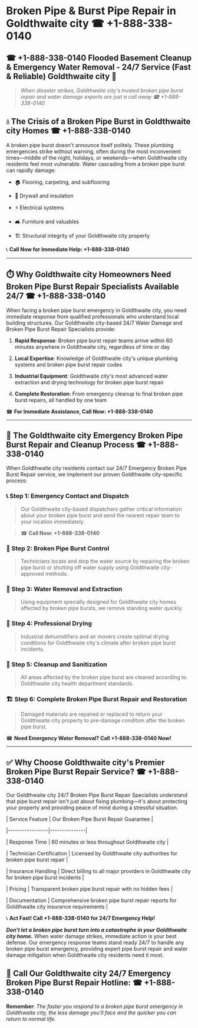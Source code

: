# Broken Pipe & Burst Pipe Repair in Goldthwaite city ☎ +1-888-338-0140  
## ☎ +1-888-338-0140 Flooded Basement Cleanup & Emergency Water Removal - 24/7 Service (Fast & Reliable) Goldthwaite city 🚨  

> *When disaster strikes, Goldthwaite city's trusted broken pipe burst repair and water damage experts are just a call away ☎ +1-888-338-0140*  

## 💧 The Crisis of a Broken Pipe Burst in Goldthwaite city Homes ☎ +1-888-338-0140  

A broken pipe burst doesn't announce itself politely. These plumbing emergencies strike without warning, often during the most inconvenient times—middle of the night, holidays, or weekends—when Goldthwaite city residents feel most vulnerable. Water cascading from a broken pipe burst can rapidly damage:  

* 🏠 Flooring, carpeting, and subflooring  
* 🧱 Drywall and insulation  
* ⚡ Electrical systems  
* 🛋️ Furniture and valuables  
* 🏗️ Structural integrity of your Goldthwaite city property  

📞 **Call Now for Immediate Help: +1-888-338-0140**  

---  

## ⏱️ Why Goldthwaite city Homeowners Need Broken Pipe Burst Repair Specialists Available 24/7 ☎ +1-888-338-0140  

When facing a broken pipe burst emergency in Goldthwaite city, you need immediate response from qualified professionals who understand local building structures. Our Goldthwaite city-based 24/7 Water Damage and Broken Pipe Burst Repair Specialists provide:  

1. **Rapid Response**: Broken pipe burst repair teams arrive within 60 minutes anywhere in Goldthwaite city, regardless of time or day  
2. **Local Expertise**: Knowledge of Goldthwaite city's unique plumbing systems and broken pipe burst repair codes  
3. **Industrial Equipment**: Goldthwaite city's most advanced water extraction and drying technology for broken pipe burst repair  
4. **Complete Restoration**: From emergency cleanup to final broken pipe burst repairs, all handled by one team  

☎ **For Immediate Assistance, Call Now: +1-888-338-0140**  

---  

## 🔧 The Goldthwaite city Emergency Broken Pipe Burst Repair and Cleanup Process ☎ +1-888-338-0140  

When Goldthwaite city residents contact our 24/7 Emergency Broken Pipe Burst Repair service, we implement our proven Goldthwaite city-specific process:  

### 📞 Step 1: Emergency Contact and Dispatch  
> Our Goldthwaite city-based dispatchers gather critical information about your broken pipe burst and send the nearest repair team to your location immediately.  
> ☎ **Call Now: +1-888-338-0140**  

### 🚿 Step 2: Broken Pipe Burst Control  
> Technicians locate and stop the water source by repairing the broken pipe burst or shutting off water supply using Goldthwaite city-approved methods.  

### 🌊 Step 3: Water Removal and Extraction  
> Using equipment specially designed for Goldthwaite city homes affected by broken pipe bursts, we remove standing water quickly.  

### 💨 Step 4: Professional Drying  
> Industrial dehumidifiers and air movers create optimal drying conditions for Goldthwaite city's climate after broken pipe burst incidents.  

### 🧼 Step 5: Cleanup and Sanitization  
> All areas affected by the broken pipe burst are cleaned according to Goldthwaite city health department standards.  

### 🏗️ Step 6: Complete Broken Pipe Burst Repair and Restoration  
> Damaged materials are repaired or replaced to return your Goldthwaite city property to pre-damage condition after the broken pipe burst.  

☎ **Need Emergency Water Removal? Call +1-888-338-0140 Now!**  

---  

## ✅ Why Choose Goldthwaite city's Premier Broken Pipe Burst Repair Service? ☎ +1-888-338-0140  

Our Goldthwaite city 24/7 Broken Pipe Burst Repair Specialists understand that pipe burst repair isn't just about fixing plumbing—it's about protecting your property and providing peace of mind during a stressful situation.  

| Service Feature | Our Broken Pipe Burst Repair Guarantee |  
|-----------------|---------------|  
| Response Time | 60 minutes or less throughout Goldthwaite city |  
| Technician Certification | Licensed by Goldthwaite city authorities for broken pipe burst repair |  
| Insurance Handling | Direct billing to all major providers in Goldthwaite city for broken pipe burst incidents |  
| Pricing | Transparent broken pipe burst repair with no hidden fees |  
| Documentation | Comprehensive broken pipe burst repair reports for Goldthwaite city insurance requirements |  

📞 **Act Fast! Call +1-888-338-0140 for 24/7 Emergency Help!**  

***Don't let a broken pipe burst turn into a catastrophe in your Goldthwaite city home.*** When water damage strikes, immediate action is your best defense. Our emergency response teams stand ready 24/7 to handle any broken pipe burst emergency, providing expert pipe burst repair and water damage mitigation when Goldthwaite city residents need it most.  

## 📱 Call Our Goldthwaite city 24/7 Emergency Broken Pipe Burst Repair Hotline: ☎ +1-888-338-0140  

**Remember**: *The faster you respond to a broken pipe burst emergency in Goldthwaite city, the less damage you'll face and the quicker you can return to normal life.*
